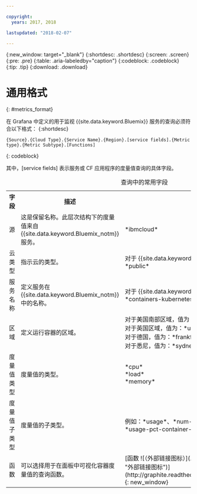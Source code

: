 ```yaml
---

copyright:
  years: 2017, 2018

lastupdated: "2018-02-07"

---
```


{:new_window: target="_blank"}
{:shortdesc: .shortdesc}
{:screen: .screen}
{:pre: .pre}
{:table: .aria-labeledby="caption"}
{:codeblock: .codeblock}
{:tip: .tip}
{:download: .download}


# 通用格式
{: #metrics_format}

在 Grafana 中定义的用于监视 {{site.data.keyword.Bluemix}} 服务的查询必须符合以下格式：
{:shortdesc}

```
{Source}.{Cloud Type}.{Service Name}.{Region}.[service fields].{Metric type}.{Metric Subtype}.[Functions]
```
{: codeblock}

其中，[service fields] 表示服务或 CF 应用程序的度量值查询的具体字段。 

<table>
  <caption>查询中的常用字段</caption>
  <tr>
    <th>字段</th>
	<th>描述</th>
	<th>值</th>
  </tr>
  <tr>
    <td>源</td>
	<td>这是保留名称。此层次结构下的度量值来自 {{site.data.keyword.Bluemix_notm}} 服务。</td>
	<td>*ibmcloud*</td>
  </tr>
  <tr>
    <td>云类型</td>
	<td>指示云的类型。</td>
	<td>对于 {{site.data.keyword.Bluemix_notm}} 公共云，值为 *public*</td>
  </tr>
  <tr>
    <td>服务名称</td>
	  <td>定义服务在 {{site.data.keyword.Bluemix_notm}} 中的名称。</td>
	  <td>对于 {{site.data.keyword.containershort}}，值为：*containers-kubernetes*</td>
  </tr>
  <tr>
    <td>区域</td>
	  <td>定义运行容器的区域。</td>
	  <td>对于美国南部区域，值为：*us-south*<br>对于英国区域，值为：*united-kingdom*<br>对于德国，值为：*frankfurt*<br>对于悉尼，值为：*sydney*</td>
  </tr>
  <tr>
    <td>度量值类型</td>
	<td>度量值的类型。</td>
	<td>*cpu*<br>*load*<br>*memory*</td>
  </tr>
  <tr>
    <td>度量值子类型</td>
	<td>度量值的子类型。</td>
	<td>例如：*usage*、*num-cores*、*usage-pct* 和 *usage-pct-container-requested*</td>
  </tr>
  <tr>
    <td>函数</td>
    <td>可以选择用于在面板中可视化容器度量值的查询函数。</td>
    <td>[函数 ![（外部链接图标）](../../../icons/launch-glyph.svg "外部链接图标")](http://graphite.readthedocs.io/en/latest/functions.html){: new_window}</td>
   </tr>
</table>




